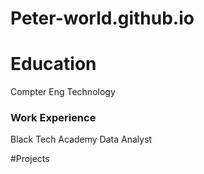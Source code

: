 # Peter-world.github.io

# Education
Compter Eng Technology


### Work Experience
Black Tech Academy
Data Analyst



#Projects
